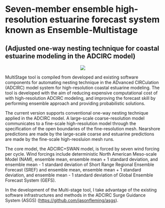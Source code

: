 # Seven-member ensemble high-resolution estuarine forecast system known as Ensemble-Multistage
## (Adjusted one-way nesting technique for coastal estuarine modeling in the ADCIRC model)

<p align="center">
  <img src="https://github.com/ptaeb2014/Multi-stage/blob/master/graphic.jpg">
</p>

MultiStage tool is compiled from developed and existing software components for automating nesting technique in the ADvanced CIRCulation (ADCIRC) model system for high-resolution coastal estuarine modeling. The tool is developed with the aim of reducing expensive computational cost of with high-resolution ADCIRC modeling, and improving the forecast skill by performing ensemble approach and providing probabilistic solutions.

The current version supports conventional one-way nesting technique applied in the ADCIRC model. A large-scale coarse-resolution model communicates to a fine-scale high-resolution model through the specification of the open boundaries of the fine-resolution mesh. Nearshore predictions are made by the large-scale coarse and estuarine predictions are made by the fine-scale high-reosluion mesh runs.

The core model, the ADCIRC+SWAN model, is forced by seven wind forcing per cycle. Wind forcings include deterministic North American Meso-scale Model (NAM), ensemble mean, ensemble mean + 1 standard deviation, and ensemble mean - 1 standard deviation of Short Range Regional Ensemble Forecast (SREF) and ensemble mean, ensemble mean + 1 standard deviation, and ensemble mean - 1 standard deviation of Global Ensemble Forecast System (GEFS).

In the development of the Multi-stage tool, I take advantage of the existing software infrastructures and methods in the ADCIRC Surge Guidance System (ASGS) (https://github.com/jasonfleming/asgs).

